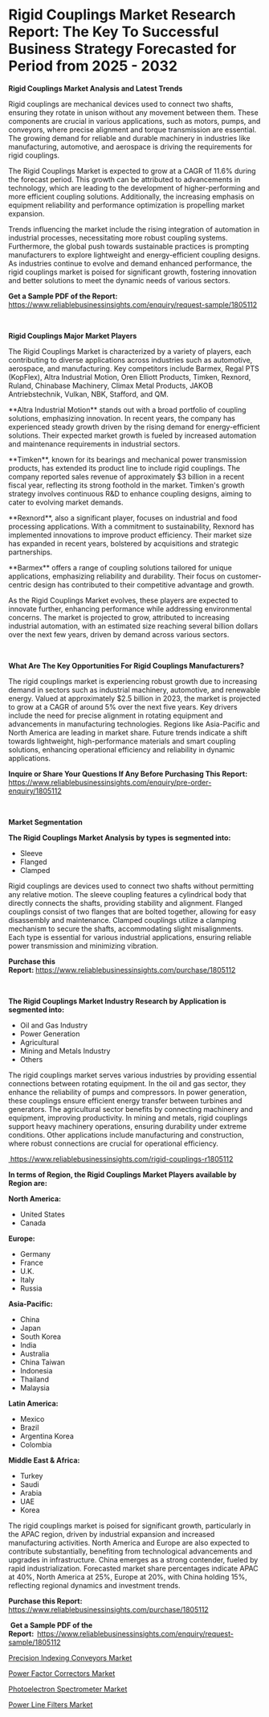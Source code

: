 <p><h1>Rigid Couplings Market Research Report: The Key To Successful Business Strategy Forecasted for Period from 2025 - 2032</h1></p><p><strong>Rigid Couplings Market Analysis and Latest Trends</strong></p>
<p><p>Rigid couplings are mechanical devices used to connect two shafts, ensuring they rotate in unison without any movement between them. These components are crucial in various applications, such as motors, pumps, and conveyors, where precise alignment and torque transmission are essential. The growing demand for reliable and durable machinery in industries like manufacturing, automotive, and aerospace is driving the requirements for rigid couplings.</p><p>The Rigid Couplings Market is expected to grow at a CAGR of 11.6% during the forecast period. This growth can be attributed to advancements in technology, which are leading to the development of higher-performing and more efficient coupling solutions. Additionally, the increasing emphasis on equipment reliability and performance optimization is propelling market expansion. </p><p>Trends influencing the market include the rising integration of automation in industrial processes, necessitating more robust coupling systems. Furthermore, the global push towards sustainable practices is prompting manufacturers to explore lightweight and energy-efficient coupling designs. As industries continue to evolve and demand enhanced performance, the rigid couplings market is poised for significant growth, fostering innovation and better solutions to meet the dynamic needs of various sectors.</p></p>
<p><strong>Get a Sample PDF of the Report:&nbsp;</strong> <a href="https://www.reliablebusinessinsights.com/enquiry/request-sample/1805112?utm_campaign=101&utm_medium=2&utm_source=Github&utm_content=ia&utm_term=16022025&utm_id=rigid-couplings">https://www.reliablebusinessinsights.com/enquiry/request-sample/1805112</a></p>
<p>&nbsp;</p>
<p><strong>Rigid Couplings Major Market Players</strong></p>
<p><p>The Rigid Couplings Market is characterized by a variety of players, each contributing to diverse applications across industries such as automotive, aerospace, and manufacturing. Key competitors include Barmex, Regal PTS (KopFlex), Altra Industrial Motion, Oren Elliott Products, Timken, Rexnord, Ruland, Chinabase Machinery, Climax Metal Products, JAKOB Antriebstechnik, Vulkan, NBK, Stafford, and QM.</p><p>**Altra Industrial Motion** stands out with a broad portfolio of coupling solutions, emphasizing innovation. In recent years, the company has experienced steady growth driven by the rising demand for energy-efficient solutions. Their expected market growth is fueled by increased automation and maintenance requirements in industrial sectors.</p><p>**Timken**, known for its bearings and mechanical power transmission products, has extended its product line to include rigid couplings. The company reported sales revenue of approximately $3 billion in a recent fiscal year, reflecting its strong foothold in the market. Timken's growth strategy involves continuous R&D to enhance coupling designs, aiming to cater to evolving market demands.</p><p>**Rexnord**, also a significant player, focuses on industrial and food processing applications. With a commitment to sustainability, Rexnord has implemented innovations to improve product efficiency. Their market size has expanded in recent years, bolstered by acquisitions and strategic partnerships.</p><p>**Barmex** offers a range of coupling solutions tailored for unique applications, emphasizing reliability and durability. Their focus on customer-centric design has contributed to their competitive advantage and growth.</p><p>As the Rigid Couplings Market evolves, these players are expected to innovate further, enhancing performance while addressing environmental concerns. The market is projected to grow, attributed to increasing industrial automation, with an estimated size reaching several billion dollars over the next few years, driven by demand across various sectors.</p></p>
<p>&nbsp;</p>
<p><strong>What Are The Key Opportunities For Rigid Couplings Manufacturers?</strong></p>
<p><p>The rigid couplings market is experiencing robust growth due to increasing demand in sectors such as industrial machinery, automotive, and renewable energy. Valued at approximately $2.5 billion in 2023, the market is projected to grow at a CAGR of around 5% over the next five years. Key drivers include the need for precise alignment in rotating equipment and advancements in manufacturing technologies. Regions like Asia-Pacific and North America are leading in market share. Future trends indicate a shift towards lightweight, high-performance materials and smart coupling solutions, enhancing operational efficiency and reliability in dynamic applications.</p></p>
<p><strong>Inquire or Share Your Questions If Any Before Purchasing This Report:</strong> <a href="https://www.reliablebusinessinsights.com/enquiry/pre-order-enquiry/1805112?utm_campaign=101&utm_medium=2&utm_source=Github&utm_content=ia&utm_term=16022025&utm_id=rigid-couplings">https://www.reliablebusinessinsights.com/enquiry/pre-order-enquiry/1805112</a></p>
<p>&nbsp;</p>
<p><strong>Market Segmentation</strong></p>
<p><strong>The Rigid Couplings Market Analysis by types is segmented into:</strong></p>
<p><ul><li>Sleeve</li><li>Flanged</li><li>Clamped</li></ul></p>
<p><p>Rigid couplings are devices used to connect two shafts without permitting any relative motion. The sleeve coupling features a cylindrical body that directly connects the shafts, providing stability and alignment. Flanged couplings consist of two flanges that are bolted together, allowing for easy disassembly and maintenance. Clamped couplings utilize a clamping mechanism to secure the shafts, accommodating slight misalignments. Each type is essential for various industrial applications, ensuring reliable power transmission and minimizing vibration.</p></p>
<p><strong>Purchase this Report:&nbsp;</strong><a href="https://www.reliablebusinessinsights.com/purchase/1805112?utm_campaign=101&utm_medium=2&utm_source=Github&utm_content=ia&utm_term=16022025&utm_id=rigid-couplings">https://www.reliablebusinessinsights.com/purchase/1805112</a></p>
<p>&nbsp;</p>
<p><strong>The Rigid Couplings Market Industry Research by Application is segmented into:</strong></p>
<p><ul><li>Oil and Gas Industry</li><li>Power Generation</li><li>Agricultural</li><li>Mining and Metals Industry</li><li>Others</li></ul></p>
<p><p>The rigid couplings market serves various industries by providing essential connections between rotating equipment. In the oil and gas sector, they enhance the reliability of pumps and compressors. In power generation, these couplings ensure efficient energy transfer between turbines and generators. The agricultural sector benefits by connecting machinery and equipment, improving productivity. In mining and metals, rigid couplings support heavy machinery operations, ensuring durability under extreme conditions. Other applications include manufacturing and construction, where robust connections are crucial for operational efficiency.</p></p>
<p><a href="https://www.reliablebusinessinsights.com/rigid-couplings-r1805112?utm_campaign=101&utm_medium=2&utm_source=Github&utm_content=ia&utm_term=16022025&utm_id=rigid-couplings">&nbsp;https://www.reliablebusinessinsights.com/rigid-couplings-r1805112</a></p>
<p><strong>In terms of Region, the Rigid Couplings Market Players available by Region are:</strong></p>
<p>
    <p> <strong> North America: </strong>
        <ul>
            <li>United States</li>
            <li>Canada</li>
        </ul>
        </p> 
    <p> <strong> Europe: </strong>
        <ul>
            <li>Germany</li>
            <li>France</li>
            <li>U.K.</li>
            <li>Italy</li>
            <li>Russia</li>
        </ul>
        </p> 
    <p> <strong> Asia-Pacific: </strong>
        <ul>
            <li>China</li>
            <li>Japan</li>
            <li>South Korea</li>
            <li>India</li>
            <li>Australia</li>
            <li>China Taiwan</li>
            <li>Indonesia</li>
            <li>Thailand</li>
            <li>Malaysia</li>
        </ul>
        </p> 
    <p> <strong> Latin America: </strong>
        <ul>
            <li>Mexico</li>
            <li>Brazil</li>
            <li>Argentina Korea</li>
            <li>Colombia</li>
        </ul>
        </p> 
    <p> <strong> Middle East & Africa: </strong>
        <ul>
            <li>Turkey</li>
            <li>Saudi</li>
            <li>Arabia</li>
            <li>UAE</li>
            <li>Korea</li>
        </ul>
    </p>
    </p>
<p><p>The rigid couplings market is poised for significant growth, particularly in the APAC region, driven by industrial expansion and increased manufacturing activities. North America and Europe are also expected to contribute substantially, benefiting from technological advancements and upgrades in infrastructure. China emerges as a strong contender, fueled by rapid industrialization. Forecasted market share percentages indicate APAC at 40%, North America at 25%, Europe at 20%, with China holding 15%, reflecting regional dynamics and investment trends.</p></p>
<p><strong>Purchase this Report: </strong><a href="https://www.reliablebusinessinsights.com/purchase/1805112?utm_campaign=101&utm_medium=2&utm_source=Github&utm_content=ia&utm_term=16022025&utm_id=rigid-couplings">https://www.reliablebusinessinsights.com/purchase/1805112</a></p>
<p>&nbsp;<strong>Get a Sample PDF of the Report:&nbsp;&nbsp;</strong><a href="https://www.reliablebusinessinsights.com/enquiry/request-sample/1805112?utm_campaign=101&utm_medium=2&utm_source=Github&utm_content=ia&utm_term=16022025&utm_id=rigid-couplings">https://www.reliablebusinessinsights.com/enquiry/request-sample/1805112</a></p>
<p><strong></strong></p>
<p><p><a href="https://github.com/naulasulakr0/Market-Research-Report-List-1/blob/main/precision-indexing-conveyors-market.md?utm_campaign=101&utm_medium=2&utm_source=Github&utm_content=ia&utm_term=16022025&utm_id=rigid-couplings">Precision Indexing Conveyors Market</a></p><p><a href="https://github.com/iquiseeboli/Market-Research-Report-List-1/blob/main/power-factor-correctors-market.md?utm_campaign=101&utm_medium=2&utm_source=Github&utm_content=ia&utm_term=16022025&utm_id=rigid-couplings">Power Factor Correctors Market</a></p><p><a href="https://github.com/poianaokkels/Market-Research-Report-List-1/blob/main/photoelectron-spectrometer-market.md?utm_campaign=101&utm_medium=2&utm_source=Github&utm_content=ia&utm_term=16022025&utm_id=rigid-couplings">Photoelectron Spectrometer Market</a></p><p><a href="https://github.com/haimamuirev8/Market-Research-Report-List-1/blob/main/power-line-filters-market.md?utm_campaign=101&utm_medium=2&utm_source=Github&utm_content=ia&utm_term=16022025&utm_id=rigid-couplings">Power Line Filters Market</a></p></p>